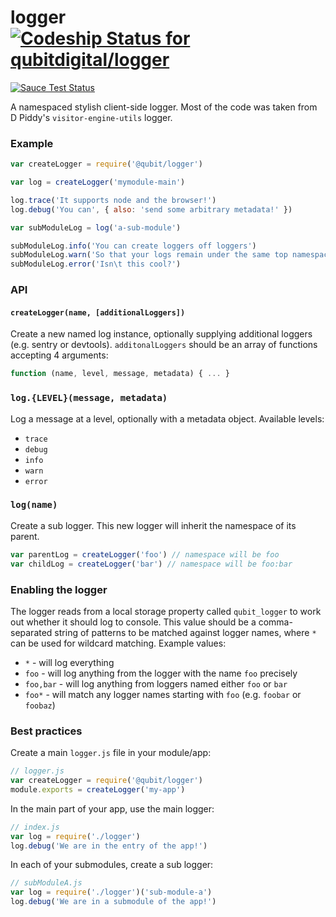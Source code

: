 # logger [ ![Codeship Status for qubitdigital/logger](https://codeship.com/projects/1504d8b0-d965-0133-7924-56bde683aa9e/status?branch=master)](https://codeship.com/projects/143490)

[![Sauce Test Status](https://saucelabs.com/browser-matrix/oliverwoodings_qubit.svg)](https://saucelabs.com/u/oliverwoodings_qubit)


A namespaced stylish client-side logger. Most of the code was taken from D Piddy's `visitor-engine-utils` logger.


### Example

```js
var createLogger = require('@qubit/logger')

var log = createLogger('mymodule-main')

log.trace('It supports node and the browser!')
log.debug('You can', { also: 'send some arbitrary metadata!' })

var subModuleLog = log('a-sub-module')

subModuleLog.info('You can create loggers off loggers')
subModuleLog.warn('So that your logs remain under the same top namespace')
subModuleLog.error('Isn\t this cool?')
```


### API

#### `createLogger(name, [additionalLoggers])`

Create a new named log instance, optionally supplying additional loggers (e.g. sentry or devtools). `additonalLoggers` should be an array of functions accepting 4 arguments:

```js
function (name, level, message, metadata) { ... }
```

### `log.{LEVEL}(message, metadata)`

Log a message at a level, optionally with a metadata object. Available levels:

- `trace`
- `debug`
- `info`
- `warn`
- `error`

### `log(name)`

Create a sub logger. This new logger will inherit the namespace of its parent.

```js
var parentLog = createLogger('foo') // namespace will be foo
var childLog = createLogger('bar') // namespace will be foo:bar
```


### Enabling the logger

The logger reads from a local storage property called `qubit_logger` to work out whether it should log to console. This value should be a comma-separated string of patterns to be matched against logger names, where `*` can be used for wildcard matching. Example values:

- `*` - will log everything
- `foo` - will log anything from the logger with the name `foo` precisely
- `foo,bar` - will log anything from loggers named either `foo` or `bar`
- `foo*` - will match any logger names starting with `foo` (e.g. `foobar` or `foobaz`)


### Best practices

Create a main `logger.js` file in your module/app:

```js
// logger.js
var createLogger = require('@qubit/logger')
module.exports = createLogger('my-app')
```

In the main part of your app, use the main logger:

```js
// index.js
var log = require('./logger')
log.debug('We are in the entry of the app!')
```

In each of your submodules, create a sub logger:

```js
// subModuleA.js
var log = require('./logger')('sub-module-a')
log.debug('We are in a submodule of the app!')
```
